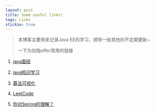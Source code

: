 ```yaml
---
layout: post
title: Some useful links!
tags: Links
stickie: true
---
```



> 本博客主要用来记录Java EE的学习，顺带一些其他的不定期更新~
>
> 一下为剑指offer常用的链接

1. [java面经](https://snailclimb.top/JavaGuide/#/?tdsourcetag=s_pctim_aiomsg&id=%e5%9f%ba%e7%a1%80)  

2. [java知识学习]( https://cyc2018.github.io/CS-Notes/#/README )

3. [算法可视化]( https://www.redblobgames.com/ )

4. [LeetCode]( https://leetcode-cn.com/problemset/all/ )

5. [你对Spring的理解？]( https://www.zhihu.com/question/48427693 )

